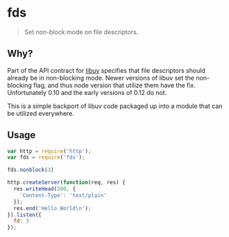 # fds
> Set non-block mode on file descriptors.

## Why?

Part of the API contract for [libuv](https://github.com/libuv/libuv) specifies that file descriptors should already be in non-blocking mode.
Newer versions of libuv set the non-blocking flag, and thus node version that utilize them have the fix. Unfortunately 0.10 and the early versions of 0.12 do not.

This is a simple backport of libuv code packaged up into a module that can be utilized everywhere.

## Usage

```javascript
var http = require('http');
var fds = require('fds');

fds.nonblock(3)

http.createServer(function(req, res) {
  res.writeHead(200, {
    'Content-Type': 'text/plain'
  });
  res.end('Hello World\n');
}).listen({
  fd: 3
});
```
